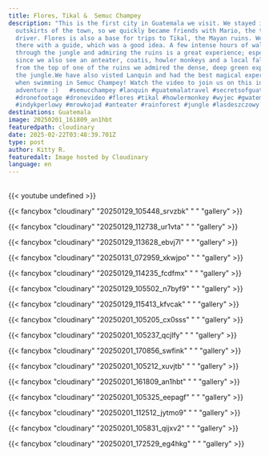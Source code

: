 ```yaml
---
title: Flores, Tikal &  Semuc Champey
description: "This is the first city in Guatemala we visit. We stayed in the
  outskirts of the town, so we quickly became friends with Mario, the tuk tuk
  driver. Flores is also a base for trips to Tikal, the Mayan ruins. We went
  there with a guide, which was a good idea. A few intense hours of walking
  through the jungle and admiring the ruins is a great experience; especially
  since we also see an anteater, coatis, howler monkeys and a local falcon. And
  from the top of one of the ruins we admired the dense, deep green expanse of
  the jungle.We have also visted Lanquin and had the best magical experience
  when swimming in Semuc Champey! Watch the video to join us on this incredible
  adventure :)   #semucchampey #lanquin #guatemalatravel #secretsofguatemala
  #dronefootage #dronevideo #flores #tikal #howlermonkey #wyjec #gwatemala
  #indykperlowy #mrowkojad #anteater #rainforest #jungle #lasdeszczowy #mayans"
destinations: Guatemala
image: 20250201_161809_an1hbt
featuredpath: cloudinary
date: 2025-02-22T03:48:39.701Z
type: post
author: Kitty R.
featuredalt: Image hosted by Cloudinary
language: en
---
```

<br>{{< youtube undefined >}}</br>

{{< fancybox "cloudinary" "20250129_105448_srvzbk" " " "gallery" >}}

{{< fancybox "cloudinary" "20250129_112738_ur1vta" " " "gallery" >}}

{{< fancybox "cloudinary" "20250129_113628_ebvj7l" " " "gallery" >}}

{{< fancybox "cloudinary" "20250131_072959_xkwjpo" " " "gallery" >}}

{{< fancybox "cloudinary" "20250129_114235_fcdfmx" " " "gallery" >}}

{{< fancybox "cloudinary" "20250129_105502_n7byf9" " " "gallery" >}}

{{< fancybox "cloudinary" "20250129_115413_kfvcak" " " "gallery" >}}

{{< fancybox "cloudinary" "20250201_105205_cx0sss" " " "gallery" >}}

{{< fancybox "cloudinary" "20250201_105237_qcjlfy" " " "gallery" >}}

{{< fancybox "cloudinary" "20250201_170856_swfink" " " "gallery" >}}

{{< fancybox "cloudinary" "20250201_105212_xuvjtb" " " "gallery" >}}

{{< fancybox "cloudinary" "20250201_161809_an1hbt" " " "gallery" >}}

{{< fancybox "cloudinary" "20250201_105325_eepagf" " " "gallery" >}}

{{< fancybox "cloudinary" "20250201_112512_jytmo9" " " "gallery" >}}

{{< fancybox "cloudinary" "20250201_105831_qijxv2" " " "gallery" >}}

{{< fancybox "cloudinary" "20250201_172529_eg4hkg" " " "gallery" >}}